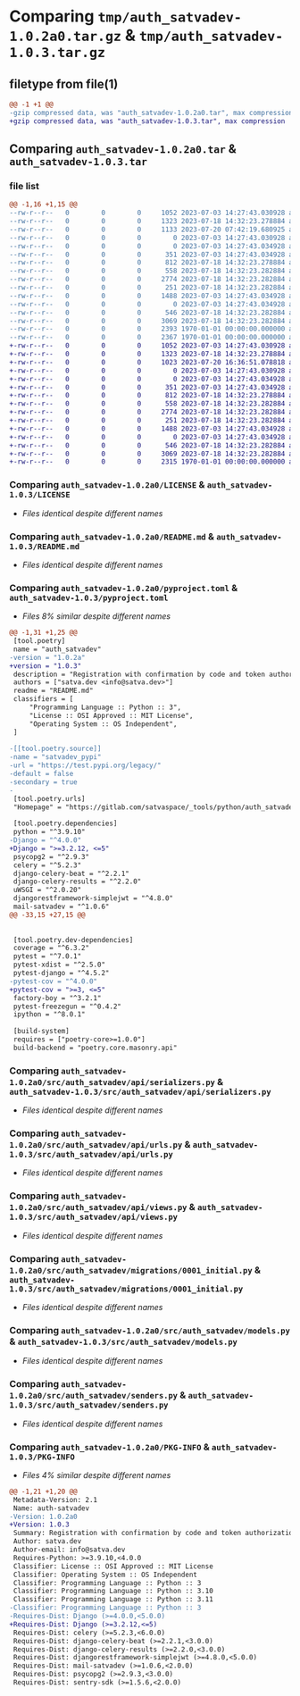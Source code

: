 # Comparing `tmp/auth_satvadev-1.0.2a0.tar.gz` & `tmp/auth_satvadev-1.0.3.tar.gz`

## filetype from file(1)

```diff
@@ -1 +1 @@
-gzip compressed data, was "auth_satvadev-1.0.2a0.tar", max compression
+gzip compressed data, was "auth_satvadev-1.0.3.tar", max compression
```

## Comparing `auth_satvadev-1.0.2a0.tar` & `auth_satvadev-1.0.3.tar`

### file list

```diff
@@ -1,16 +1,15 @@
--rw-r--r--   0        0        0     1052 2023-07-03 14:27:43.030928 auth_satvadev-1.0.2a0/LICENSE
--rw-r--r--   0        0        0     1323 2023-07-18 14:32:23.278884 auth_satvadev-1.0.2a0/README.md
--rw-r--r--   0        0        0     1133 2023-07-20 07:42:19.680925 auth_satvadev-1.0.2a0/pyproject.toml
--rw-r--r--   0        0        0        0 2023-07-03 14:27:43.030928 auth_satvadev-1.0.2a0/src/auth_satvadev/__init__.py
--rw-r--r--   0        0        0        0 2023-07-03 14:27:43.034928 auth_satvadev-1.0.2a0/src/auth_satvadev/api/__init__.py
--rw-r--r--   0        0        0      351 2023-07-03 14:27:43.034928 auth_satvadev-1.0.2a0/src/auth_satvadev/api/exceptions.py
--rw-r--r--   0        0        0      812 2023-07-18 14:32:23.278884 auth_satvadev-1.0.2a0/src/auth_satvadev/api/serializers.py
--rw-r--r--   0        0        0      558 2023-07-18 14:32:23.282884 auth_satvadev-1.0.2a0/src/auth_satvadev/api/urls.py
--rw-r--r--   0        0        0     2774 2023-07-18 14:32:23.282884 auth_satvadev-1.0.2a0/src/auth_satvadev/api/views.py
--rw-r--r--   0        0        0      251 2023-07-18 14:32:23.282884 auth_satvadev-1.0.2a0/src/auth_satvadev/apps.py
--rw-r--r--   0        0        0     1488 2023-07-03 14:27:43.034928 auth_satvadev-1.0.2a0/src/auth_satvadev/migrations/0001_initial.py
--rw-r--r--   0        0        0        0 2023-07-03 14:27:43.034928 auth_satvadev-1.0.2a0/src/auth_satvadev/migrations/__init__.py
--rw-r--r--   0        0        0      546 2023-07-18 14:32:23.282884 auth_satvadev-1.0.2a0/src/auth_satvadev/models.py
--rw-r--r--   0        0        0     3069 2023-07-18 14:32:23.282884 auth_satvadev-1.0.2a0/src/auth_satvadev/senders.py
--rw-r--r--   0        0        0     2393 1970-01-01 00:00:00.000000 auth_satvadev-1.0.2a0/setup.py
--rw-r--r--   0        0        0     2367 1970-01-01 00:00:00.000000 auth_satvadev-1.0.2a0/PKG-INFO
+-rw-r--r--   0        0        0     1052 2023-07-03 14:27:43.030928 auth_satvadev-1.0.3/LICENSE
+-rw-r--r--   0        0        0     1323 2023-07-18 14:32:23.278884 auth_satvadev-1.0.3/README.md
+-rw-r--r--   0        0        0     1023 2023-07-20 16:36:51.078818 auth_satvadev-1.0.3/pyproject.toml
+-rw-r--r--   0        0        0        0 2023-07-03 14:27:43.030928 auth_satvadev-1.0.3/src/auth_satvadev/__init__.py
+-rw-r--r--   0        0        0        0 2023-07-03 14:27:43.034928 auth_satvadev-1.0.3/src/auth_satvadev/api/__init__.py
+-rw-r--r--   0        0        0      351 2023-07-03 14:27:43.034928 auth_satvadev-1.0.3/src/auth_satvadev/api/exceptions.py
+-rw-r--r--   0        0        0      812 2023-07-18 14:32:23.278884 auth_satvadev-1.0.3/src/auth_satvadev/api/serializers.py
+-rw-r--r--   0        0        0      558 2023-07-18 14:32:23.282884 auth_satvadev-1.0.3/src/auth_satvadev/api/urls.py
+-rw-r--r--   0        0        0     2774 2023-07-18 14:32:23.282884 auth_satvadev-1.0.3/src/auth_satvadev/api/views.py
+-rw-r--r--   0        0        0      251 2023-07-18 14:32:23.282884 auth_satvadev-1.0.3/src/auth_satvadev/apps.py
+-rw-r--r--   0        0        0     1488 2023-07-03 14:27:43.034928 auth_satvadev-1.0.3/src/auth_satvadev/migrations/0001_initial.py
+-rw-r--r--   0        0        0        0 2023-07-03 14:27:43.034928 auth_satvadev-1.0.3/src/auth_satvadev/migrations/__init__.py
+-rw-r--r--   0        0        0      546 2023-07-18 14:32:23.282884 auth_satvadev-1.0.3/src/auth_satvadev/models.py
+-rw-r--r--   0        0        0     3069 2023-07-18 14:32:23.282884 auth_satvadev-1.0.3/src/auth_satvadev/senders.py
+-rw-r--r--   0        0        0     2315 1970-01-01 00:00:00.000000 auth_satvadev-1.0.3/PKG-INFO
```

### Comparing `auth_satvadev-1.0.2a0/LICENSE` & `auth_satvadev-1.0.3/LICENSE`

 * *Files identical despite different names*

### Comparing `auth_satvadev-1.0.2a0/README.md` & `auth_satvadev-1.0.3/README.md`

 * *Files identical despite different names*

### Comparing `auth_satvadev-1.0.2a0/pyproject.toml` & `auth_satvadev-1.0.3/pyproject.toml`

 * *Files 8% similar despite different names*

```diff
@@ -1,31 +1,25 @@
 [tool.poetry]
 name = "auth_satvadev"
-version = "1.0.2a"
+version = "1.0.3"
 description = "Registration with confirmation by code and token authorization"
 authors = ["satva.dev <info@satva.dev>"]
 readme = "README.md"
 classifiers = [
     "Programming Language :: Python :: 3",
     "License :: OSI Approved :: MIT License",
     "Operating System :: OS Independent",
 ]
 
-[[tool.poetry.source]]
-name = "satvadev_pypi"
-url = "https://test.pypi.org/legacy/"
-default = false
-secondary = true
-
 [tool.poetry.urls]
 "Homepage" = "https://gitlab.com/satvaspace/_tools/python/auth_satvadev"
 
 [tool.poetry.dependencies]
 python = "^3.9.10"
-Django = "^4.0.0"
+Django = ">=3.2.12, <=5"
 psycopg2 = "^2.9.3"
 celery = "^5.2.3"
 django-celery-beat = "^2.2.1"
 django-celery-results = "^2.2.0"
 uWSGI = "^2.0.20"
 djangorestframework-simplejwt = "^4.8.0"
 mail-satvadev = "^1.0.6"
@@ -33,15 +27,15 @@
 
 
 [tool.poetry.dev-dependencies]
 coverage = "^6.3.2"
 pytest = "^7.0.1"
 pytest-xdist = "^2.5.0"
 pytest-django = "^4.5.2"
-pytest-cov = "^4.0.0"
+pytest-cov = ">=3, <=5"
 factory-boy = "^3.2.1"
 pytest-freezegun = "^0.4.2"
 ipython = "^8.0.1"
 
 [build-system]
 requires = ["poetry-core>=1.0.0"]
 build-backend = "poetry.core.masonry.api"
```

### Comparing `auth_satvadev-1.0.2a0/src/auth_satvadev/api/serializers.py` & `auth_satvadev-1.0.3/src/auth_satvadev/api/serializers.py`

 * *Files identical despite different names*

### Comparing `auth_satvadev-1.0.2a0/src/auth_satvadev/api/urls.py` & `auth_satvadev-1.0.3/src/auth_satvadev/api/urls.py`

 * *Files identical despite different names*

### Comparing `auth_satvadev-1.0.2a0/src/auth_satvadev/api/views.py` & `auth_satvadev-1.0.3/src/auth_satvadev/api/views.py`

 * *Files identical despite different names*

### Comparing `auth_satvadev-1.0.2a0/src/auth_satvadev/migrations/0001_initial.py` & `auth_satvadev-1.0.3/src/auth_satvadev/migrations/0001_initial.py`

 * *Files identical despite different names*

### Comparing `auth_satvadev-1.0.2a0/src/auth_satvadev/models.py` & `auth_satvadev-1.0.3/src/auth_satvadev/models.py`

 * *Files identical despite different names*

### Comparing `auth_satvadev-1.0.2a0/src/auth_satvadev/senders.py` & `auth_satvadev-1.0.3/src/auth_satvadev/senders.py`

 * *Files identical despite different names*

### Comparing `auth_satvadev-1.0.2a0/PKG-INFO` & `auth_satvadev-1.0.3/PKG-INFO`

 * *Files 4% similar despite different names*

```diff
@@ -1,21 +1,20 @@
 Metadata-Version: 2.1
 Name: auth-satvadev
-Version: 1.0.2a0
+Version: 1.0.3
 Summary: Registration with confirmation by code and token authorization
 Author: satva.dev
 Author-email: info@satva.dev
 Requires-Python: >=3.9.10,<4.0.0
 Classifier: License :: OSI Approved :: MIT License
 Classifier: Operating System :: OS Independent
 Classifier: Programming Language :: Python :: 3
 Classifier: Programming Language :: Python :: 3.10
 Classifier: Programming Language :: Python :: 3.11
-Classifier: Programming Language :: Python :: 3
-Requires-Dist: Django (>=4.0.0,<5.0.0)
+Requires-Dist: Django (>=3.2.12,<=5)
 Requires-Dist: celery (>=5.2.3,<6.0.0)
 Requires-Dist: django-celery-beat (>=2.2.1,<3.0.0)
 Requires-Dist: django-celery-results (>=2.2.0,<3.0.0)
 Requires-Dist: djangorestframework-simplejwt (>=4.8.0,<5.0.0)
 Requires-Dist: mail-satvadev (>=1.0.6,<2.0.0)
 Requires-Dist: psycopg2 (>=2.9.3,<3.0.0)
 Requires-Dist: sentry-sdk (>=1.5.6,<2.0.0)
```

